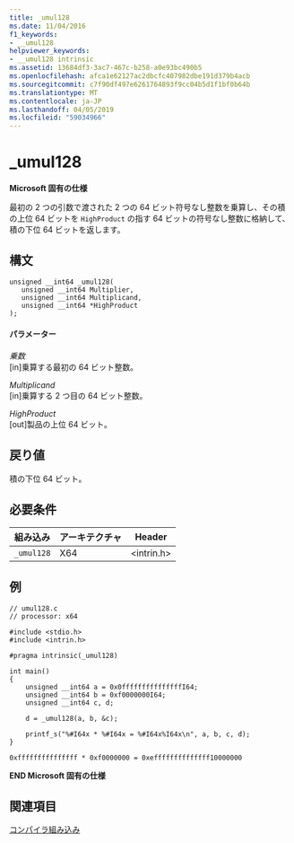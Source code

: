 ```yaml
---
title: _umul128
ms.date: 11/04/2016
f1_keywords:
- __umul128
helpviewer_keywords:
- __umul128 intrinsic
ms.assetid: 13684df3-3ac7-467c-b258-a0e93bc490b5
ms.openlocfilehash: afca1e62127ac2dbcfc407982dbe191d379b4acb
ms.sourcegitcommit: c7f90df497e6261764893f9cc04b5d1f1bf0b64b
ms.translationtype: MT
ms.contentlocale: ja-JP
ms.lasthandoff: 04/05/2019
ms.locfileid: "59034966"
---
```

# <a name="umul128"></a>_umul128

**Microsoft 固有の仕様**

最初の 2 つの引数で渡された 2 つの 64 ビット符号なし整数を乗算し、その積の上位 64 ビットを `HighProduct` の指す 64 ビットの符号なし整数に格納して、積の下位 64 ビットを返します。

## <a name="syntax"></a>構文

```
unsigned __int64 _umul128(
   unsigned __int64 Multiplier,
   unsigned __int64 Multiplicand,
   unsigned __int64 *HighProduct
);
```

#### <a name="parameters"></a>パラメーター

*乗数*<br/>
[in]乗算する最初の 64 ビット整数。

*Multiplicand*<br/>
[in]乗算する 2 つ目の 64 ビット整数。

*HighProduct*<br/>
[out]製品の上位 64 ビット。

## <a name="return-value"></a>戻り値

積の下位 64 ビット。

## <a name="requirements"></a>必要条件

|組み込み|アーキテクチャ|Header|
|---------------|------------------|------------|
|`_umul128`|X64|\<intrin.h>|

## <a name="example"></a>例

```
// umul128.c
// processor: x64

#include <stdio.h>
#include <intrin.h>

#pragma intrinsic(_umul128)

int main()
{
    unsigned __int64 a = 0x0fffffffffffffffI64;
    unsigned __int64 b = 0xf0000000I64;
    unsigned __int64 c, d;

    d = _umul128(a, b, &c);

    printf_s("%#I64x * %#I64x = %#I64x%I64x\n", a, b, c, d);
}
```

```Output
0xfffffffffffffff * 0xf0000000 = 0xeffffffffffffff10000000
```

**END Microsoft 固有の仕様**

## <a name="see-also"></a>関連項目

[コンパイラ組み込み](../intrinsics/compiler-intrinsics.md)
